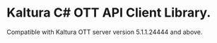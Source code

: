 # Kaltura C# OTT API Client Library.
Compatible with Kaltura OTT server version 5.1.1.24444 and above.
